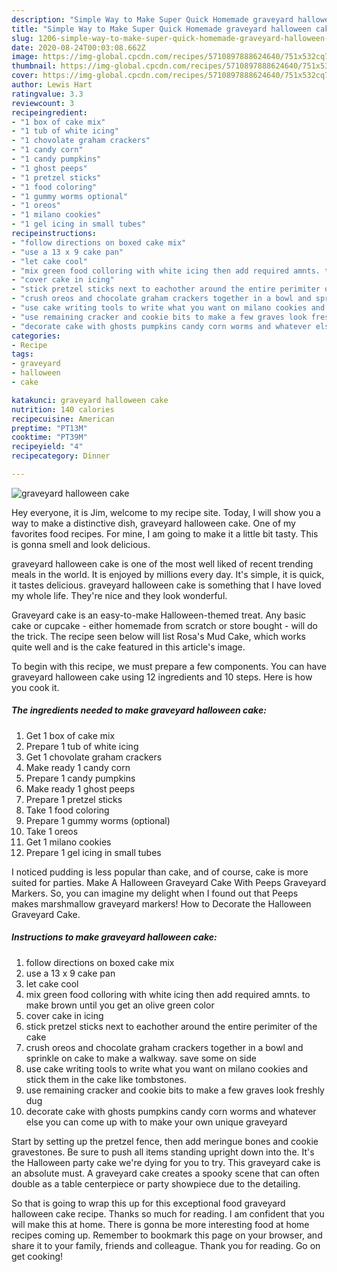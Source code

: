 ```yaml
---
description: "Simple Way to Make Super Quick Homemade graveyard halloween cake"
title: "Simple Way to Make Super Quick Homemade graveyard halloween cake"
slug: 1206-simple-way-to-make-super-quick-homemade-graveyard-halloween-cake
date: 2020-08-24T00:03:08.662Z
image: https://img-global.cpcdn.com/recipes/5710897888624640/751x532cq70/graveyard-halloween-cake-recipe-main-photo.jpg
thumbnail: https://img-global.cpcdn.com/recipes/5710897888624640/751x532cq70/graveyard-halloween-cake-recipe-main-photo.jpg
cover: https://img-global.cpcdn.com/recipes/5710897888624640/751x532cq70/graveyard-halloween-cake-recipe-main-photo.jpg
author: Lewis Hart
ratingvalue: 3.3
reviewcount: 3
recipeingredient:
- "1 box of cake mix"
- "1 tub of white icing"
- "1 chovolate graham crackers"
- "1 candy corn"
- "1 candy pumpkins"
- "1 ghost peeps"
- "1 pretzel sticks"
- "1 food coloring"
- "1 gummy worms optional"
- "1 oreos"
- "1 milano cookies"
- "1 gel icing in small tubes"
recipeinstructions:
- "follow directions on boxed cake mix"
- "use a 13 x 9 cake pan"
- "let cake cool"
- "mix green food colloring with white icing then add required amnts. to make brown until you get an olive green color"
- "cover cake in icing"
- "stick pretzel sticks next to eachother around the entire perimiter of the cake"
- "crush oreos and chocolate graham crackers together in a bowl and sprinkle on cake to make a walkway. save some on side"
- "use cake writing tools to write what you want on milano cookies and stick them in the cake like tombstones."
- "use remaining cracker and cookie bits to make a few graves look freshly dug"
- "decorate cake with ghosts pumpkins candy corn worms and whatever else you can come up with to make your own unique graveyard"
categories:
- Recipe
tags:
- graveyard
- halloween
- cake

katakunci: graveyard halloween cake 
nutrition: 140 calories
recipecuisine: American
preptime: "PT13M"
cooktime: "PT39M"
recipeyield: "4"
recipecategory: Dinner

---
```



![graveyard halloween cake](https://img-global.cpcdn.com/recipes/5710897888624640/751x532cq70/graveyard-halloween-cake-recipe-main-photo.jpg)

Hey everyone, it is Jim, welcome to my recipe site. Today, I will show you a way to make a distinctive dish, graveyard halloween cake. One of my favorites food recipes. For mine, I am going to make it a little bit tasty. This is gonna smell and look delicious.

graveyard halloween cake is one of the most well liked of recent trending meals in the world. It is enjoyed by millions every day. It's simple, it is quick, it tastes delicious. graveyard halloween cake is something that I have loved my whole life. They're nice and they look wonderful.

Graveyard cake is an easy-to-make Halloween-themed treat. Any basic cake or cupcake - either homemade from scratch or store bought - will do the trick. The recipe seen below will list Rosa&#39;s Mud Cake, which works quite well and is the cake featured in this article&#39;s image.


To begin with this recipe, we must prepare a few components. You can have graveyard halloween cake using 12 ingredients and 10 steps. Here is how you cook it.

<!--inarticleads1-->

##### The ingredients needed to make graveyard halloween cake:

1. Get 1 box of cake mix
1. Prepare 1 tub of white icing
1. Get 1 chovolate graham crackers
1. Make ready 1 candy corn
1. Prepare 1 candy pumpkins
1. Make ready 1 ghost peeps
1. Prepare 1 pretzel sticks
1. Take 1 food coloring
1. Prepare 1 gummy worms (optional)
1. Take 1 oreos
1. Get 1 milano cookies
1. Prepare 1 gel icing in small tubes


I noticed pudding is less popular than cake, and of course, cake is more suited for parties. Make A Halloween Graveyard Cake With Peeps Graveyard Markers. So, you can imagine my delight when I found out that Peeps makes marshmallow graveyard markers! How to Decorate the Halloween Graveyard Cake. 

<!--inarticleads2-->

##### Instructions to make graveyard halloween cake:

1. follow directions on boxed cake mix
1. use a 13 x 9 cake pan
1. let cake cool
1. mix green food colloring with white icing then add required amnts. to make brown until you get an olive green color
1. cover cake in icing
1. stick pretzel sticks next to eachother around the entire perimiter of the cake
1. crush oreos and chocolate graham crackers together in a bowl and sprinkle on cake to make a walkway. save some on side
1. use cake writing tools to write what you want on milano cookies and stick them in the cake like tombstones.
1. use remaining cracker and cookie bits to make a few graves look freshly dug
1. decorate cake with ghosts pumpkins candy corn worms and whatever else you can come up with to make your own unique graveyard


Start by setting up the pretzel fence, then add meringue bones and cookie gravestones. Be sure to push all items standing upright down into the. It&#39;s the Halloween party cake we&#39;re dying for you to try. This graveyard cake is an absolute must. A graveyard cake creates a spooky scene that can often double as a table centerpiece or party showpiece due to the detailing. 

So that is going to wrap this up for this exceptional food graveyard halloween cake recipe. Thanks so much for reading. I am confident that you will make this at home. There is gonna be more interesting food at home recipes coming up. Remember to bookmark this page on your browser, and share it to your family, friends and colleague. Thank you for reading. Go on get cooking!
